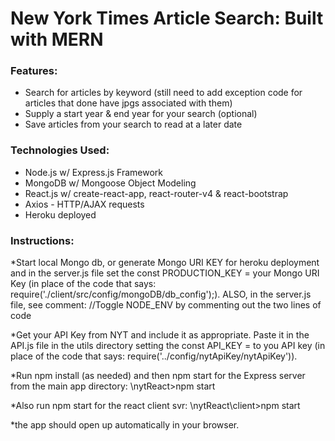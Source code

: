 # New York Times Article Search: Built with MERN

### Features:

* Search for articles by keyword (still need to add exception code for articles that done have jpgs associated with them)
* Supply a start year & end year for your search (optional)
* Save articles from your search to read at a later date

### Technologies Used:

* Node.js w/ Express.js Framework
* MongoDB w/ Mongoose Object Modeling
* React.js w/ create-react-app, react-router-v4 & react-bootstrap
* Axios - HTTP/AJAX requests
* Heroku deployed


### Instructions:

*Start local Mongo db, or generate Mongo URI KEY for heroku deployment and in the server.js file set the const PRODUCTION_KEY = your Mongo URI Key (in place of the code that says: require('./client/src/config/mongoDB/db_config');).  ALSO, in the server.js file, see comment: //Toggle NODE_ENV by commenting out the two lines of code

*Get your API Key from NYT and include it as appropriate.  Paste it in the API.js file in the utils directory setting the const API_KEY = to you API key (in place of the code that says: require('../config/nytApiKey/nytApiKey')).

*Run npm install (as needed) and then npm start for the Express server from the main app directory: \nytReact>npm start

*Also run npm start for the react client svr: \nytReact\client>npm start

*the app should open up automatically in your browser.